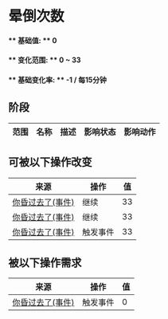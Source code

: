 # 晕倒次数  
#### ** 基础值: ** 0   
#### ** 变化范围: ** 0 ~ 33  
#### ** 基础变化率: ** -1 / 每15分钟  
## 阶段  
范围  |  名称  |  描述  |  影响状态  |  影响动作  
----  |  ----  |  ----  |  ----  |  ----  
## 可被以下操作改变  
来源  |  操作  |  值  
----  |  ----  |  ----  
[你昏过去了(事件)](Event_FaintDizzy.md)  |  继续  |  33  
[你昏过去了(事件)](Event_FaintExhaustion.md)  |  继续  |  33  
[你昏过去了(事件)](Event_FaintDizzy.md)  |  触发事件  |  33  
## 被以下操作需求  
来源  |  操作  |  值  
----  |  ----  |  ----  
[你昏过去了(事件)](Event_FaintDizzy.md)  |  触发事件  |  0  
